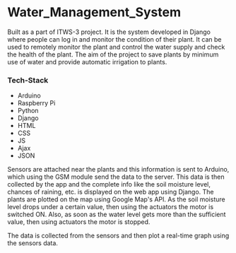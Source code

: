 # Water_Management_System
Built as a part of ITWS-3 project.
It is the system developed in Django where people can log in and monitor the condition of their plant.
It can be used to remotely monitor the plant and control the water supply and check the health of the plant.
The aim of the project to save plants by minimum use of water and provide automatic irrigation to plants.

### Tech-Stack
- Arduino 
- Raspberry Pi
- Python
- Django
- HTML
- CSS
- JS
- Ajax
- JSON
 
Sensors are attached near the plants and this information is sent to Arduino, which using the GSM module send the data to the server. This data is then collected by the app and the complete info like the soil moisture level, chances of raining, etc. is displayed on the web app using Django. The plants are plotted on the map using Google Map's API. As the soil moisture level drops under a certain value, then using the actuators the motor is switched ON. Also, as soon as the water level gets more than the sufficient value, then using actuators the motor is stopped.        

The data is collected from the sensors and then plot a real-time graph using the sensors data.

